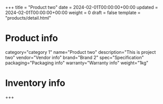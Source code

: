 +++
title = "Product two"
date = 2024-02-01T00:00:00+00:00
updated = 2024-02-01T00:00:00+00:00
weight = 0
draft = false
template = "products/detail.html"

# Product info
category="category 1"
name="Product two"
description="This is project two"
vendor="Vendor info"
brand="Brand 2"
spec="Specification"
packaging="Packaging info"
warranty="Warranty info"
weight="1kg"

# Inventory info

+++